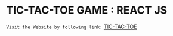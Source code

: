 # TIC-TAC-TOE GAME : REACT JS

`Visit the Website by following link:` [TIC-TAC-TOE](https://tic-tac-toe-react-js-sable.vercel.app/)